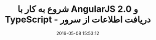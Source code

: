 ---
layout: post
title: "شروع به کار با AngularJS 2.0 و TypeScript - دریافت اطلاعات از سرور"
date: 2016-05-08 15:53:12
section: article
tags: angularjs
link: "http://www.dotnettips.info/post/2394/%D8%B4%D8%B1%D9%88%D8%B9-%D8%A8%D9%87-%DA%A9%D8%A7%D8%B1-%D8%A8%D8%A7-angularjs-2-0-%D9%88-typescript-%D9%82%D8%B3%D9%85%D8%AA-%D9%87%D8%B4%D8%AA%D9%85-%D8%AF%D8%B1%DB%8C%D8%A7%D9%81%D8%AA-%D8%A7%D8%B7%D9%84%D8%A7%D8%B9%D8%A7%D8%AA-%D8%A7%D8%B2-%D8%B3%D8%B1%D9%88%D8%B1"
user: "نوید کاشانی"
user_link: "http://navid.kashani.ir/"
---